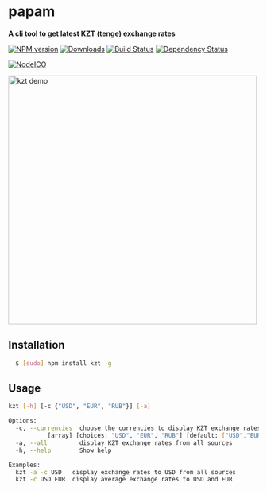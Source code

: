 # papam
**A cli tool to get latest KZT (tenge) exchange rates**

[![NPM version][npm-image]][npm-url] [![Downloads][downloads-image]][npm-url] [![Build Status][travis-image]][travis-url]  [![Dependency Status][daviddm-image]][daviddm-url]

[![NodeICO][nodeico-image]][nodeico-url]

<img width="500" alt="kzt demo" src="demo.gif"/>

## Installation

``` bash
  $ [sudo] npm install kzt -g
```

## Usage

```bash
kzt [-h] [-c {"USD", "EUR", "RUB"}] [-a]

Options:
  -c, --currencies  choose the currencies to display KZT exchange rates for
           [array] [choices: "USD", "EUR", "RUB"] [default: ["USD","EUR","RUB"]]
  -a, --all         display KZT exchange rates from all sources        [boolean]
  -h, --help        Show help                                          [boolean]

Examples:
  kzt -a -c USD   display exchange rates to USD from all sources
  kzt -c USD EUR  display average exchange rates to USD and EUR
```

[downloads-image]: https://img.shields.io/npm/dm/kzt.svg
[npm-url]: https://www.npmjs.com/package/kzt
[npm-image]: https://img.shields.io/npm/v/kzt.svg

[travis-url]: https://travis-ci.org/yenbekbay/kzt
[travis-image]: https://img.shields.io/travis/yenbekbay/kzt.svg

[daviddm-image]: https://david-dm.org/yenbekbay/kzt.svg?theme=shields.io
[daviddm-url]: https://david-dm.org/yenbekbay/kzt

[nodeico-url]: https://nodei.co/npm/kzt
[nodeico-image]: https://nodei.co/npm/kzt.png?downloads=true&downloadRank=true
